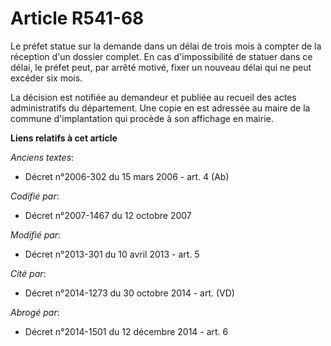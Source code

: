 # Article R541-68

Le préfet statue sur la demande dans un délai de trois mois à compter de la réception d'un dossier complet. En cas
d'impossibilité de statuer dans ce délai, le préfet peut, par arrêté motivé, fixer un nouveau délai qui ne peut excéder six
mois. 

La décision est notifiée au demandeur et publiée au recueil des actes administratifs du département. Une copie en est
adressée au maire de la commune d'implantation qui procède à son affichage en mairie.

**Liens relatifs à cet article**

_Anciens textes_:

  - Décret n°2006-302 du 15 mars 2006 - art. 4 (Ab)

_Codifié par_:

  - Décret n°2007-1467 du 12 octobre 2007

_Modifié par_:

  - Décret n°2013-301 du 10 avril 2013 - art. 5

_Cité par_:

  - Décret n°2014-1273 du 30 octobre 2014 - art. (VD)

_Abrogé par_:

  - Décret n°2014-1501 du 12 décembre 2014 - art. 6
